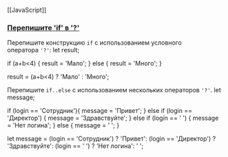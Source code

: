 [[JavaScript]]
### [Перепишите 'if' в '?'](https://learn.javascript.ru/ifelse#perepishite-if-v)

Перепишите конструкцию `if` с использованием условного оператора `'?'`:
let result;

if (a+b<4) {
    result = 'Мало';
} else {
   result = 'Много';
}

result = (a+b<4) ? 'Мало' : 'Много';




Перепишите `if..else` с использованием нескольких операторов `'?'`.
let message;

if (login == 'Сотрудник'){
    message = 'Привет';
} else if (login == 'Директор') {
    message = 'Здравствуйте';
} else if (login == ' ') {
    message = 'Нет логина';
} else {
    message = ' ';
}


let message = (login == 'Сотрудник') ? 'Привет':
    (login == 'Директор') ? 'Здравствуйте':
    (login == ' ') ? 'Нет логина':
    ' ';

